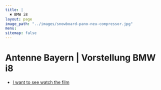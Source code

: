 ```yaml
---
title: |
  ✖ BMW i8
layout: page
image_path: "../images/snowboard-pano-neu-compressor.jpg"
menu:
sitemap: false
---
```


<div class="align-center">
<h1>Antenne Bayern | Vorstellung BMW i8</h1>
<ul class="actions">
    <li><a href="/antennebayern-bmwi8.html" target="_blank" class="button special">I want to see watch the film</a></li>
</ul>
</div>
